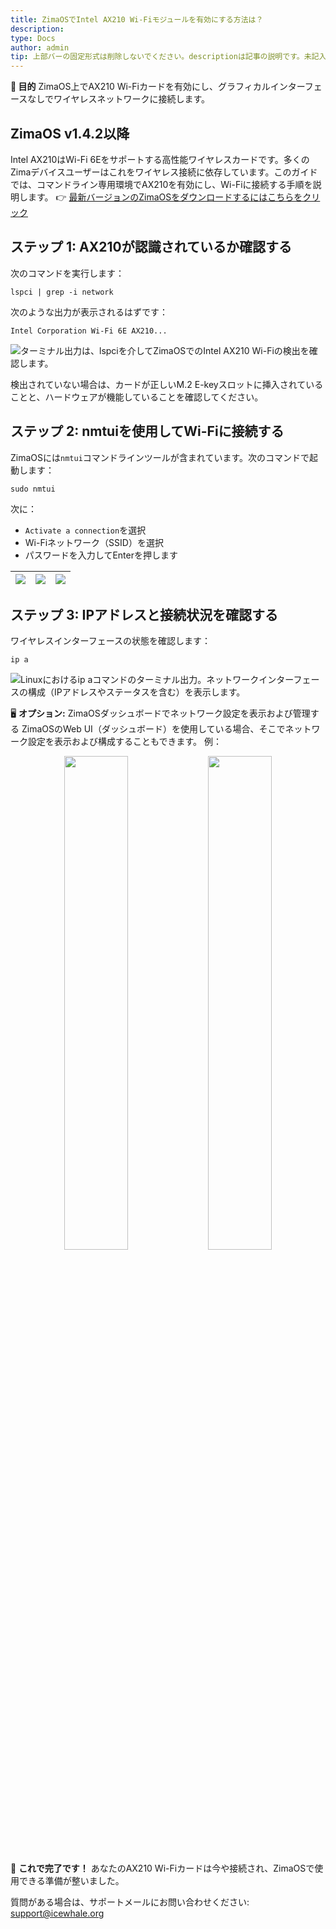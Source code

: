 ```yaml
---
title: ZimaOSでIntel AX210 Wi-Fiモジュールを有効にする方法は？
description:  
type: Docs
author: admin
tip: 上部バーの固定形式は削除しないでください。descriptionは記事の説明です。未記入の場合、コンテンツの最初の段落の文が切り取られます。
---
```


**🎯 目的**
ZimaOS上でAX210 Wi-Fiカードを有効にし、グラフィカルインターフェースなしでワイヤレスネットワークに接続します。

## ZimaOS v1.4.2以降
Intel AX210はWi-Fi 6Eをサポートする高性能ワイヤレスカードです。多くのZimaデバイスユーザーはこれをワイヤレス接続に依存しています。このガイドでは、コマンドライン専用環境でAX210を有効にし、Wi-Fiに接続する手順を説明します。
👉 [最新バージョンのZimaOSをダウンロードするにはこちらをクリック](https://github.com/IceWhaleTech/ZimaOS)

## ステップ 1: AX210が認識されているか確認する
次のコマンドを実行します：
```language
lspci | grep -i network

```
次のような出力が表示されるはずです：

`Intel Corporation Wi-Fi 6E AX210...`

![ターミナル出力は、lspciを介してZimaOSでのIntel AX210 Wi-Fiの検出を確認します。](https://manage.icewhale.io/api/static/docs/1751615644136_image.png)

検出されていない場合は、カードが正しいM.2 E-keyスロットに挿入されていることと、ハードウェアが機能していることを確認してください。
## ステップ 2: nmtuiを使用してWi-Fiに接続する
ZimaOSには`nmtui`コマンドラインツールが含まれています。次のコマンドで起動します：
```language
sudo nmtui
```
次に：
- `Activate a connection`を選択
- Wi-Fiネットワーク（SSID）を選択
- パスワードを入力してEnterを押します

| ![](https://manage.icewhale.io/api/static/docs/1751616098976_image.png) | ![](https://manage.icewhale.io/api/static/docs/1751616105026_image.png) | ![](https://manage.icewhale.io/api/static/docs/1751616124786_image.png) |
| :---------------: | :---------------: | :---------------: |

## ステップ 3: IPアドレスと接続状況を確認する
ワイヤレスインターフェースの状態を確認します：
```language
ip a
```
![Linuxにおけるip aコマンドのターミナル出力。ネットワークインターフェースの構成（IPアドレスやステータスを含む）を表示します。](https://manage.icewhale.io/api/static/docs/1751616224099_image.png)

🖥️ **オプション:** ZimaOSダッシュボードでネットワーク設定を表示および管理する
ZimaOSのWeb UI（ダッシュボード）を使用している場合、そこでネットワーク設定を表示および構成することもできます。
例：
<p align="center">
  <img src="![](https://manage.icewhale.io/api/static/docs/1751616926003_image.png)" width="45%" />
  <img src="![](https://manage.icewhale.io/api/static/docs/1751616939282_image.png)" width="45%" />
</p>

🎉 **これで完了です！**
あなたのAX210 Wi-Fiカードは今や接続され、ZimaOSで使用できる準備が整いました。

質問がある場合は、サポートメールにお問い合わせください: <support@icewhale.org>